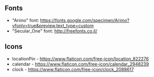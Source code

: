 ## Fonts
- "Arimo" font: https://fonts.google.com/specimen/Arimo?vfonly=true&preview.text_type=custom
- "Secular_One" font: http://freefonts.co.il/

## Icons
- locationPin - https://www.flaticon.com/free-icon/location_822276
- calendar - https://www.flaticon.com/free-icon/calendar_2948239
- clock - https://www.flaticon.com/free-icon/clock_2088617


